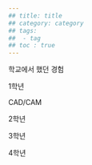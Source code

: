```yaml
---
## title: title
## category: category
## tags:
##  - tag
## toc : true
---
```

학교에서 했던 경험



1학년

CAD/CAM





2학년



3학년



4학년

